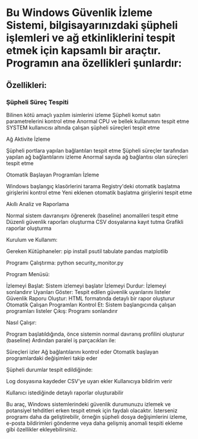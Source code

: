 # Bu Windows Güvenlik İzleme Sistemi, bilgisayarınızdaki şüpheli işlemleri ve ağ etkinliklerini tespit etmek için kapsamlı bir araçtır. Programın ana özellikleri şunlardır:

## Özellikleri:

### Şüpheli Süreç Tespiti

Bilinen kötü amaçlı yazılım isimlerini izleme
Şüpheli komut satırı parametrelerini kontrol etme
Anormal CPU ve bellek kullanımını tespit etme
SYSTEM kullanıcısı altında çalışan şüpheli süreçleri tespit etme


Ağ Aktivite İzleme

Şüpheli portlara yapılan bağlantıları tespit etme
Şüpheli süreçler tarafından yapılan ağ bağlantılarını izleme
Anormal sayıda ağ bağlantısı olan süreçleri tespit etme


Otomatik Başlayan Programları İzleme

Windows başlangıç klasörlerini tarama
Registry'deki otomatik başlatma girişlerini kontrol etme
Yeni eklenen otomatik başlatma girişlerini tespit etme


Akıllı Analiz ve Raporlama

Normal sistem davranışını öğrenerek (baseline) anomalileri tespit etme
Düzenli güvenlik raporları oluşturma
CSV dosyalarına kayıt tutma
Grafikli raporlar oluşturma



Kurulum ve Kullanım:

Gereken Kütüphaneler:
pip install psutil tabulate pandas matplotlib

Programı Çalıştırma:
python security_monitor.py

Program Menüsü:

İzlemeyi Başlat: Sistem izlemeyi başlatır
İzlemeyi Durdur: İzlemeyi sonlandırır
Uyarıları Göster: Tespit edilen güvenlik uyarılarını listeler
Güvenlik Raporu Oluştur: HTML formatında detaylı bir rapor oluşturur
Otomatik Çalışan Programları Kontrol Et: Sistem başlangıcında çalışan programları listeler
Çıkış: Programı sonlandırır



Nasıl Çalışır:

Program başlatıldığında, önce sistemin normal davranış profilini oluşturur (baseline)
Ardından paralel iş parçacıkları ile:

Süreçleri izler
Ağ bağlantılarını kontrol eder
Otomatik başlayan programlardaki değişimleri takip eder


Şüpheli durumlar tespit edildiğinde:

Log dosyasına kaydeder
CSV'ye uyarı ekler
Kullanıcıya bildirim verir


Kullanıcı istediğinde detaylı raporlar oluşturabilir

Bu araç, Windows sistemlerindeki güvenlik durumunuzu izlemek ve potansiyel tehditleri erken tespit etmek için faydalı olacaktır. İsterseniz programı daha da geliştirebilir, örneğin şüpheli dosya değişimlerini izleme, e-posta bildirimleri gönderme veya daha gelişmiş anomali tespiti ekleme gibi özellikler ekleyebilirsiniz.